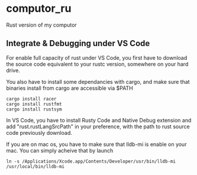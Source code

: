 # computor_ru
Rust version of my computor


## Integrate & Debugging under VS Code
For enable full capacity of rust under VS Code, you first have to download the source code equivalent to your rustc version, somewhere on your hard drive.

You also have to install some dependancies with cargo, and make sure that binaries install from cargo are accessible via $PATH

	cargo install racer
	cargo install rustfmt
	cargo install rustsym

In VS Code, you have to install Rusty Code and Native Debug extension and add "rust.rustLangSrcPath" in your preference, with the path to rust source code previously download.

If you are on mac os, you have to make sure that lldb-mi is enable on your mac. You can simply acheive that by launch

	ln -s /Applications/Xcode.app/Contents/Developer/usr/bin/lldb-mi /usr/local/bin/lldb-mi
